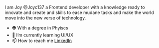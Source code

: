 I am Joy @Joyc137 a Frontend developer with a knowledge ready to innovate and create and skills to ease mudane tasks and make the world move into 
the new verse of technology. 

- :alien:  With a degree in Phyiscs 
- 🌱 I’m currently learning UI/UX 
- 📫 How to reach me [LinkedIn](https://www.linkedin.com/in/joy-badea-90a4a1224/)


